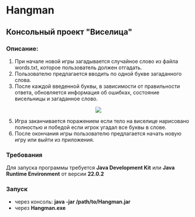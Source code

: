 # Hangman
## Консольный проект "Виселица"
### Описание:
1. При начале новой игры загадывается случайное слово из файла words.txt, которое пользователь должен отгадать.
2. Пользователю предлагается вводить по одной букве загаданного слова.
3. После каждой введенной буквы, в зависимости от правильности ответа, обновляется информация об ошибках, состояние висельницы и загаданное слово.

<div align="center">
  <img src='https://github.com/user-attachments/assets/2f8d7511-6786-4bb0-81fb-533fb1fbcabb'/>
</div>

5. Игра заканчивается поражением если тело на виселице нарисовано полностью и победой если игрок угадал все буквы в слове.
6. После окончания игры пользователю предлагается начать новую игру или выйти из приложения.

### Требования
Для запуска программы требуется <strong>Java Development Kit</strong> или <strong>Java Runtime Environment</strong> от версии <strong>22.0.2</strong>

### Запуск 
  - через консоль: <b>java -jar /path/to/Hangman.jar</b>
  - через <b>Hangman.exe</b>
